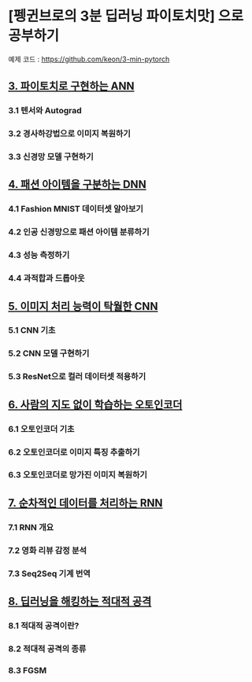 # [펭귄브로의 3분 딥러닝 파이토치맛] 으로 공부하기
예제 코드 : https://github.com/keon/3-min-pytorch

## [3. 파이토치로 구현하는 ANN](https://github.com/jaeyeongs/3minute_deeplearning_pytorch/tree/main/03-%ED%8C%8C%EC%9D%B4%ED%86%A0%EC%B9%98%EB%A1%9C_%EA%B5%AC%ED%98%84%ED%95%98%EB%8A%94_ANN)

### 3.1 텐서와 Autograd
### 3.2 경사하강법으로 이미지 복원하기
### 3.3 신경망 모델 구현하기

## [4. 패션 아이템을 구분하는 DNN](https://github.com/jaeyeongs/3minute_deeplearning_pytorch/tree/main/04-%ED%8C%A8%EC%85%98_%EC%95%84%EC%9D%B4%ED%85%9C%EC%9D%84_%EA%B5%AC%EB%B6%84%ED%95%98%EB%8A%94_DNN)

### 4.1 Fashion MNIST 데이터셋 알아보기
### 4.2 인공 신경망으로 패션 아이템 분류하기
### 4.3 성능 측정하기
### 4.4 과적합과 드롭아웃

## [5. 이미지 처리 능력이 탁월한 CNN](https://github.com/jaeyeongs/3minute_deeplearning_pytorch/tree/main/05-%EC%9D%B4%EB%AF%B8%EC%A7%80_%EC%B2%98%EB%A6%AC%EB%8A%A5%EB%A0%A5%EC%9D%B4_%ED%83%81%EC%9B%94%ED%95%9C_CNN)

### 5.1 CNN 기초
### 5.2 CNN 모델 구현하기
### 5.3 ResNet으로 컬러 데이터셋 적용하기

## [6. 사람의 지도 없이 학습하는 오토인코더](https://github.com/jaeyeongs/3minute_deeplearning_pytorch/tree/main/06-%EC%82%AC%EB%9E%8C%EC%9D%98_%EC%A7%80%EB%8F%84_%EC%97%86%EC%9D%B4_%ED%95%99%EC%8A%B5%ED%95%98%EB%8A%94_%EC%98%A4%ED%86%A0%EC%9D%B8%EC%BD%94%EB%8D%94)

### 6.1 오토인코더 기초
### 6.2 오토인코더로 이미지 특징 추출하기
### 6.3 오토인코더로 망가진 이미지 복원하기

## [7. 순차적인 데이터를 처리하는 RNN](https://github.com/jaeyeongs/3minute_deeplearning_pytorch/tree/main/07-%EC%88%9C%EC%B0%A8%EC%A0%81%EC%9D%B8_%EB%8D%B0%EC%9D%B4%ED%84%B0%EB%A5%BC_%EC%B2%98%EB%A6%AC%ED%95%98%EB%8A%94_RNN)

### 7.1 RNN 개요
### 7.2 영화 리뷰 감정 분석
### 7.3 Seq2Seq 기계 번역

## [8. 딥러닝을 해킹하는 적대적 공격](https://github.com/jaeyeongs/3minute_deeplearning_pytorch/tree/main/08-%EB%94%A5%EB%9F%AC%EB%8B%9D%EC%9D%84_%ED%95%B4%ED%82%B9%ED%95%98%EB%8A%94_%EC%A0%81%EB%8C%80%EC%A0%81_%EA%B3%B5%EA%B2%A9)

### 8.1 적대적 공격이란?
### 8.2 적대적 공격의 종류
### 8.3 FGSM 


